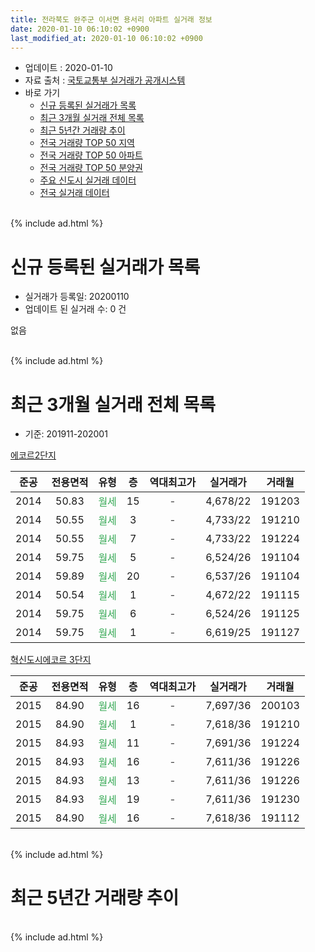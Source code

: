 ```yaml
---
title: 전라북도 완주군 이서면 용서리 아파트 실거래 정보
date: 2020-01-10 06:10:02 +0900
last_modified_at: 2020-01-10 06:10:02 +0900
---
```


* 업데이트 : 2020-01-10
* 자료 출처 : [국토교통부 실거래가 공개시스템](http://rt.molit.go.kr)
* 바로 가기
    * [신규 등록된 실거래가 목록](#신규-등록된-실거래가-목록)
    * [최근 3개월 실거래 전체 목록](#최근-3개월-실거래-전체-목록)
    * [최근 5년간 거래량 추이](#최근-5년간-거래량-추이)
    * [전국 거래량 TOP 50 지역](https://inasie.github.io/apt-trade-info/최근-3개월-전국에서-가장-거래가-많이-발생한-지역)
    * [전국 거래량 TOP 50 아파트](https://inasie.github.io/apt-trade-info/최근-3개월-전국에서-가장-거래가-많이-발생한-아파트)
    * [전국 거래량 TOP 50 분양권](https://inasie.github.io/apt-trade-info/최근-3개월-전국에서-가장-거래가-많이-발생한-분양권)
    * [주요 신도시 실거래 데이터](https://inasie.github.io/apt-trade-info/주요-신도시)
    * [전국 실거래 데이터](https://inasie.github.io/apt-trade-info/전국)
<br>
{% include ad.html %}
<br>

# 신규 등록된 실거래가 목록
* 실거래가 등록일: 20200110
* 업데이트 된 실거래 수: 0 건

없음

<br>
{% include ad.html %}
<br>

# 최근 3개월 실거래 전체 목록
* 기준: 201911-202001


[에코르2단지](https://search.naver.com/search.naver?query=%EC%A0%84%EB%9D%BC%EB%B6%81%EB%8F%84+%EC%99%84%EC%A3%BC%EA%B5%B0+%EC%9D%B4%EC%84%9C%EB%A9%B4+%EC%9A%A9%EC%84%9C%EB%A6%AC+%EC%97%90%EC%BD%94%EB%A5%B42%EB%8B%A8%EC%A7%80)

|준공|전용면적|유형|층|역대최고가|실거래가|거래월|
|:---:|:---:|:---:|:---:|:---:|:---:|:---:|
|2014|50.83|<span style="color:#34a853">월세</span>|15|<span style="color:#444444">-</span>|4,678/22|191203|
|2014|50.55|<span style="color:#34a853">월세</span>|3|<span style="color:#444444">-</span>|4,733/22|191210|
|2014|50.55|<span style="color:#34a853">월세</span>|7|<span style="color:#444444">-</span>|4,733/22|191224|
|2014|59.75|<span style="color:#34a853">월세</span>|5|<span style="color:#444444">-</span>|6,524/26|191104|
|2014|59.89|<span style="color:#34a853">월세</span>|20|<span style="color:#444444">-</span>|6,537/26|191104|
|2014|50.54|<span style="color:#34a853">월세</span>|1|<span style="color:#444444">-</span>|4,672/22|191115|
|2014|59.75|<span style="color:#34a853">월세</span>|6|<span style="color:#444444">-</span>|6,524/26|191125|
|2014|59.75|<span style="color:#34a853">월세</span>|1|<span style="color:#444444">-</span>|6,619/25|191127|

[혁신도시에코르 3단지](https://search.naver.com/search.naver?query=%EC%A0%84%EB%9D%BC%EB%B6%81%EB%8F%84+%EC%99%84%EC%A3%BC%EA%B5%B0+%EC%9D%B4%EC%84%9C%EB%A9%B4+%EC%9A%A9%EC%84%9C%EB%A6%AC+%ED%98%81%EC%8B%A0%EB%8F%84%EC%8B%9C%EC%97%90%EC%BD%94%EB%A5%B4+3%EB%8B%A8%EC%A7%80)

|준공|전용면적|유형|층|역대최고가|실거래가|거래월|
|:---:|:---:|:---:|:---:|:---:|:---:|:---:|
|2015|84.90|<span style="color:#34a853">월세</span>|16|<span style="color:#444444">-</span>|7,697/36|200103|
|2015|84.90|<span style="color:#34a853">월세</span>|1|<span style="color:#444444">-</span>|7,618/36|191210|
|2015|84.93|<span style="color:#34a853">월세</span>|11|<span style="color:#444444">-</span>|7,691/36|191224|
|2015|84.93|<span style="color:#34a853">월세</span>|16|<span style="color:#444444">-</span>|7,611/36|191226|
|2015|84.93|<span style="color:#34a853">월세</span>|13|<span style="color:#444444">-</span>|7,611/36|191226|
|2015|84.93|<span style="color:#34a853">월세</span>|19|<span style="color:#444444">-</span>|7,611/36|191230|
|2015|84.90|<span style="color:#34a853">월세</span>|16|<span style="color:#444444">-</span>|7,618/36|191112|


<br>
{% include ad.html %}
<br>

# 최근 5년간 거래량 추이


<div style="width:100%;">
    <canvas id="deal_progress" height="200"></canvas>
</div>

<script>
new Chart(document.getElementById("deal_progress"), {
    type: 'line',
    data: {
        labels: ['201501','201502','201503','201504','201505','201506','201507','201508','201509','201510','201511','201512','201601','201602','201603','201604','201605','201606','201607','201608','201609','201610','201611','201612','201701','201702','201703','201704','201705','201706','201707','201708','201709','201710','201711','201712','201801','201802','201803','201804','201805','201806','201807','201808','201809','201810','201811','201812','201901','201902','201903','201904','201905','201906','201907','201908','201909','201910','201911','201912','202001'],
        datasets: [{
            label: '매매',
            pointRadius: 1,
            data: [6, 5, 2, 4, 5, 3, 4, 4, 5, 3, 5, 5, 6, 5, 5, 4, 0, 5, 5, 1, 3, 7, 0, 1, 1, 6, 4, 1, 5, 1, 4, 4, 7, 3, 5, 1, 3, 2, 7, 3, 3, 3, 2, 0, 4, 0, 3, 0, 2, 2, 0, 1, 2, 1, 1, 2, 1, 1, 0, 0, 0],
            borderColor: "rgba(255, 201, 14, 1)",
            backgroundColor: "rgba(255, 201, 14, 0.5)",
            fill: false,
            lineTension: 0
        },{
            label: '전월세',
            pointRadius: 1,
            data: [5, 28, 2, 34, 14, 5, 15, 8, 13, 7, 3, 3, 4, 4, 6, 4, 3, 40, 53, 21, 5, 7, 3, 4, 4, 9, 3, 4, 3, 5, 41, 54, 23, 13, 6, 7, 10, 6, 13, 15, 11, 31, 39, 11, 6, 7, 8, 7, 12, 5, 7, 9, 3, 8, 65, 111, 49, 10, 6, 8, 1],
            borderColor: "rgba(0, 141, 185, 1)",
            backgroundColor: "rgba(0, 141, 185, 0.5)",
            fill: false,
            lineTension: 0
        }
        ]
    },
    options: {
        responsive: true,
        title: {
            display: false
        },
        tooltips: {
            mode: 'index',
            intersect: false
        },
        hover: {
            mode: 'nearest',
            intersect: true
        },
        scales: {
            xAxes: [{
                display: true,
                scaleLabel: {
                    display: true,
                    labelString: '년/월'
                }
            }],
            yAxes: [{
                display: true,
                ticks: {
                    suggestedMin: 0,
                },
                scaleLabel: {
                    display: true,
                    labelString: '실거래 수'
                }
            }]
        }
    }
});

</script>


<br>
{% include ad.html %}
<br>

